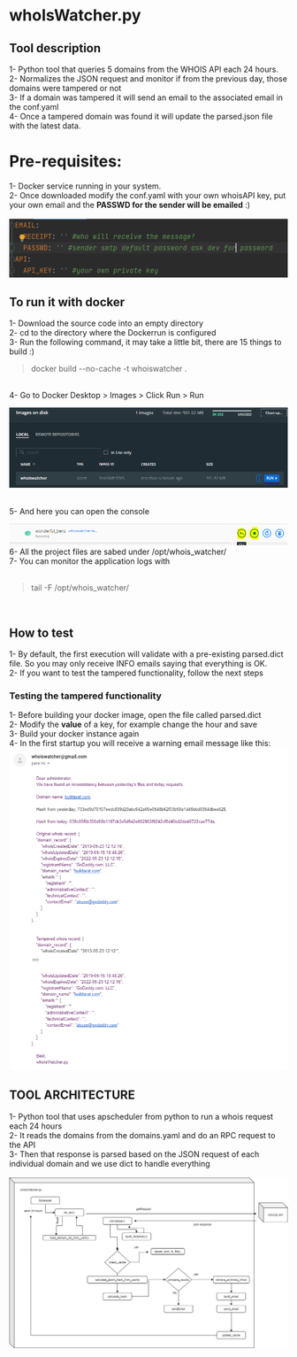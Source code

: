 # whoIsWatcher.py


## Tool description
1- Python tool that queries 5 domains from the WHOIS API each 24 hours. <br>
2- Normalizes the JSON request and monitor if from the previous day, those domains were tampered or not <br>
3- If a domain was tampered it will send an email to the associated email in the conf.yaml <br>
4- Once a tampered domain was found it will update the parsed.json file with the latest data. <br>

# Pre-requisites: 
1- Docker service running in your system. <br>
2- Once downloaded modify the conf.yaml with your own whoisAPI key, put your own email and the **PASSWD for the sender will be emailed** :) <br> <br>
![conf](/media/conf.PNG "configuration file")

## To run it with docker
1- Download the source code into an empty directory <br> 
2- cd to the directory where the Dockerrun is configured <br>
3- Run the following command, it may take a little bit, there are 15 things to build :) <br>
> docker build --no-cache -t whoiswatcher . 
<br>
4- Go to Docker Desktop > Images > Click Run > Run <br>

![docker_images](/media/imagesOnDisk.PNG "images")

<br>
5- And here you can open the console <br>

![console](/media/console.PNG "running instance")
6- All the project files are sabed under /opt/whois_watcher/ <br>
7- You can monitor the application logs with <br> <br>
> tail -F /opt/whois_watcher/
<br>

## How to test
1- By default, the first execution will validate with a pre-existing parsed.dict file. So you may only receive INFO emails saying that everything is OK. <br>
2- If you want to test the tampered functionality, follow the next steps <br>

### Testing the tampered functionality
1- Before building your docker image, open the file called parsed.dict <br>
2- Modify the **value** of a key, for example change the hour and save <br>
3- Build your docker instance again <br>
4- In the first startup you will receive a warning email message like this: <br>
![warning_email](/media/tampered_email.PNG "email sample") 


## TOOL ARCHITECTURE
1- Python tool that uses apscheduler from python to run a whois request each 24 hours <br>
2- It reads the domains from the domains.yaml and do an RPC request to the API <br> 
3- Then that response is parsed based on the JSON request of each individual domain and we use dict to handle everything <br> <br>
![arquitecture](/media/whoisWatcherDiagram.png "Diagram")

